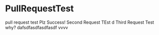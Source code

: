 # PullRequestTest
pull request test
Plz Success!
Second Request TEst
d
Third Request Test
why?
dafsdfasdfasdfasdf
vvvv
